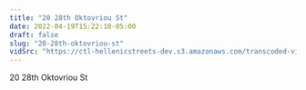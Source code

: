 ```yaml
---
title: "20 28th Oktovriou St"
date: 2022-04-19T15:22:10-05:00
draft: false
slug: "20-28th-oktovriou-st"
vidSrc: "https://ctl-hellenicstreets-dev.s3.amazonaws.com/transcoded-videos/20%2028th%20Oktovriou%20St.%20%28Patision%20Street%29%20-%201%20Satovriandou%20St.mp4"
---
```


20 28th Oktovriou St
